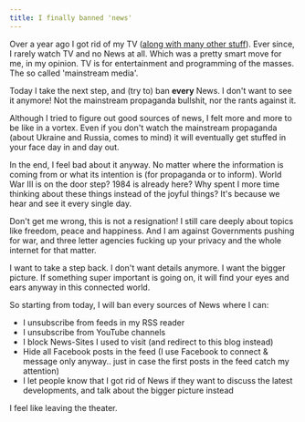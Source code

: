 ```yaml
---
title: I finally banned 'news'
---
```


Over a year ago I got rid of my TV ([along with many other stuff](http://akrasia.me/getting-rid-of-stuff-second-phase/)).
Ever since, I
rarely watch TV and no News at all. Which was a pretty smart move for me, in my
opinion. TV is for entertainment and programming of the masses. The so called
'mainstream media'.

Today I take the next step, and (try to) ban **every** News. I don't want to see
it anymore! Not the mainstream propaganda bullshit, nor the rants against it.

Although I tried to figure out good sources of news, I felt more and more to be
like in a vortex. Even if you don't watch the mainstream propaganda (about
Ukraine and Russia, comes to mind) it will eventually get stuffed in your face
day in and day out.

In the end, I feel bad about it anyway. No matter where the information is
coming from or what its intention is (for propaganda or to inform). World War III
is on the door step? 1984 is already here? Why spent I more time thinking about
these things instead of the joyful things? It's because we hear and see it every
single day.

Don't get me wrong, this is not a resignation! I still care deeply about topics
like freedom, peace and happiness. And I am against Governments pushing for war,
and three letter agencies fucking up your privacy and the whole internet for
that matter.

I want to take a step back. I don't want details anymore. I want the bigger
picture. If something super important is going on, it will find your eyes and
ears anyway in this connected world.

So starting from today, I will ban every sources of News where I can:

- I unsubscribe from feeds in my RSS reader
- I unsubscribe from YouTube channels
- I block News-Sites I used to visit (and redirect to this blog instead)
- Hide all Facebook posts in the feed (I use Facebook to connect & message only
  anyway.. just in case the first posts in the feed catch my attention)
- I let people know that I got rid of News if they want to discuss the latest
  developments, and talk about the bigger picture instead

I feel like leaving the theater.
